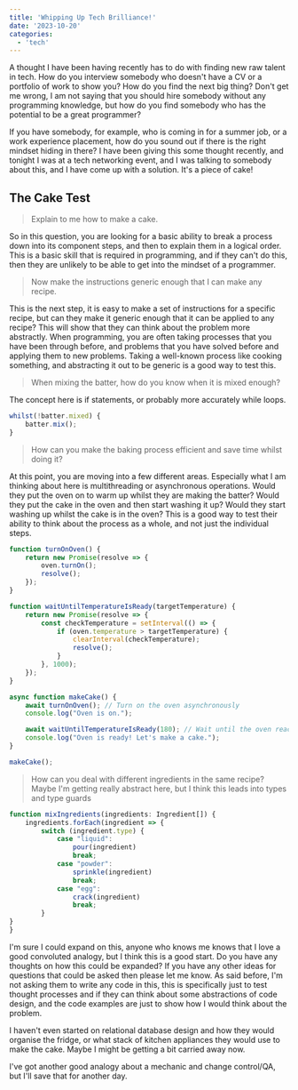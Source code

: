 ```yaml
---
title: 'Whipping Up Tech Brilliance!'
date: '2023-10-20'
categories:
  - 'tech'
---
```


A thought I have been having recently has to do with finding new raw talent in tech. How do you interview somebody who doesn't have a CV or a portfolio of work to show you? How do you find the next big thing? Don't get me wrong, I am not saying that you should hire somebody without any programming knowledge, but how do you find somebody who has the potential to be a great programmer?

If you have somebody, for example, who is coming in for a summer job, or a work experience placement, how do you sound out if there is the right mindset hiding in there? I have been giving this some thought recently, and tonight I was at a tech networking event, and I was talking to somebody about this, and I have come up with a solution. It's a piece of cake!

## The Cake Test

> Explain to me how to make a cake.

So in this question, you are looking for a basic ability to break a process down into its component steps, and then to explain them in a logical order. This is a basic skill that is required in programming, and if they can't do this, then they are unlikely to be able to get into the mindset of a programmer.

> Now make the instructions generic enough that I can make any recipe.

This is the next step, it is easy to make a set of instructions for a specific recipe, but can they make it generic enough that it can be applied to any recipe? This will show that they can think about the problem more abstractly. When programming, you are often taking processes that you have been through before, and problems that you have solved before and applying them to new problems. Taking a well-known process like cooking something, and abstracting it out to be generic is a good way to test this.

> When mixing the batter, how do you know when it is mixed enough?

The concept here is if statements, or probably more accurately while loops.

```typescript
whilst(!batter.mixed) {
    batter.mix();
}
```

> How can you make the baking process efficient and save time whilst doing it?

At this point, you are moving into a few different areas. Especially what I am thinking about here is multithreading or asynchronous operations. Would they put the oven on to warm up whilst they are making the batter? Would they put the cake in the oven and then start washing it up? Would they start washing up whilst the cake is in the oven? This is a good way to test their ability to think about the process as a whole, and not just the individual steps.

```typescript
function turnOnOven() {
    return new Promise(resolve => {
        oven.turnOn();
        resolve();
    });
}

function waitUntilTemperatureIsReady(targetTemperature) {
    return new Promise(resolve => {
        const checkTemperature = setInterval(() => {
            if (oven.temperature > targetTemperature) {
                clearInterval(checkTemperature);
                resolve();
            }
        }, 1000);
    });
}

async function makeCake() {
    await turnOnOven(); // Turn on the oven asynchronously
    console.log("Oven is on.");

    await waitUntilTemperatureIsReady(180); // Wait until the oven reaches 180°C
    console.log("Oven is ready! Let's make a cake.");
}

makeCake();
```

> How can you deal with different ingredients in the same recipe?
> Maybe I'm getting really abstract here, but I think this leads into types and type guards

```typescript
function mixIngredients(ingredients: Ingredient[]) {
    ingredients.forEach(ingredient => {
        switch (ingredient.type) {
            case "liquid":
                pour(ingredient)
                break;
            case "powder":
                sprinkle(ingredient)
                break;
            case "egg":
                crack(ingredient)
                break;
        }
}
}
```

I'm sure I could expand on this, anyone who knows me knows that I love a good convoluted analogy, but I think this is a good start. Do you have any thoughts on how this could be expanded? If you have any other ideas for questions that could be asked then please let me know. As said before, I'm not asking them to write any code in this, this is specifically just to test thought processes and if they can think about some abstractions of code design, and the code examples are just to show how I would think about the problem.

I haven't even started on relational database design and how they would organise the fridge, or what stack of kitchen appliances they would use to make the cake. Maybe I might be getting a bit carried away now.

I've got another good analogy about a mechanic and change control/QA, but I'll save that for another day.
